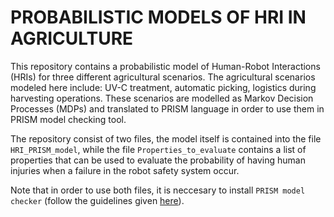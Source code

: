 # PROBABILISTIC MODELS OF HRI IN AGRICULTURE
This repository contains a probabilistic model of Human-Robot Interactions (HRIs) for three different agricultural scenarios. The agricultural scenarios modeled  here include: UV-C treatment, automatic picking, logistics during harvesting operations. These scenarios are modelled as Markov Decision Processes (MDPs) and translated to PRISM language in order to use them in PRISM model checking tool.

The repository consist of two files, the model itself is contained into the file `HRI_PRISM_model`, while the file `Properties_to_evaluate` contains a list of properties that can be used to evaluate the probability of having human injuries when a failure in the robot safety system occur.

Note that in order to use both files, it is neccesary to install `PRISM model checker` (follow the guidelines given [here](https://www.prismmodelchecker.org/download.php)).
